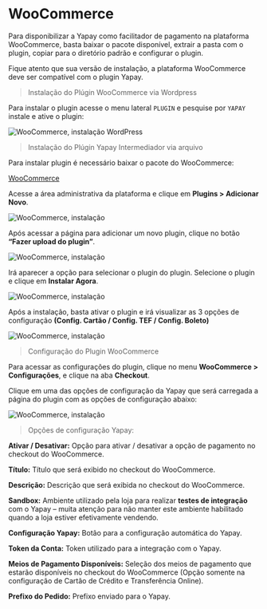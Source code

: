 # WooCommerce


Para disponibilizar a Yapay como facilitador de pagamento na plataforma WooCommerce, basta baixar o pacote disponível, extrair a pasta com o plugin, copiar para o diretório padrão e configurar o plugin.

Fique atento que sua versão de instalação, a plataforma WooCommerce deve ser compatível com o plugin Yapay.

> Instalação do Plúgin WooCommerce via Wordpress


Para instalar o plugin acesse o menu lateral `PLUGIN` e pesquise por `YAPAY` instale e ative o plugin:

![WooCommerce, instalação WordPress](/images/woocommerce/install_woocommerce_6.png "WooCommerce, instalação")


> Instalação do Plúgin Yapay Intermediador via arquivo


Para instalar plugin é necessário baixar o pacote do WooCommerce:

<a href="https://intermediador.dev.yapay.com.br/download/yapay/woocommerce/woo-yapay.zip" class="btnMagento"><i class="fa fa-arrow-circle-down" aria-hidden="true"></i>WooCommerce</a>

Acesse a área administrativa da plataforma e clique em **Plugins > Adicionar Novo**.

![WooCommerce, instalação](/images/woocommerce/install_woocommerce_1.png "WooCommerce, instalação")

Após acessar a página para adicionar um novo plugin, clique no botão **“Fazer upload do plugin”**.

![WooCommerce, instalação](/images/woocommerce/install_woocommerce_2.png "WooCommerce, instalação")

Irá aparecer a opção para selecionar o plugin do plugin. Selecione o plugin e clique em **Instalar Agora**.

![WooCommerce, instalação](/images/woocommerce/install_woocommerce_3.png "WooCommerce, instalação")

Após a instalação, basta ativar o plugin e irá visualizar as 3 opções de configuração **(Config. Cartão / Config. TEF / Config. Boleto)**

![WooCommerce, instalação](/images/woocommerce/install_woocommerce_4.png "WooCommerce, instalação")


> Configuração do Plugin WooCommerce


Para acessar as configurações do plugin, clique no menu **WooCommerce > Configurações**, e clique na aba **Checkout**.

Clique em uma das opções de configuração da Yapay que será carregada a página do plugin com as opções de configuração abaixo:

![WooCommerce, instalação](/images/woocommerce/install_woocommerce_5.png "WooCommerce, instalação")


> Opções de configuração Yapay:


**Ativar / Desativar:** Opção para ativar / desativar a opção de pagamento no checkout do WooCommerce.

**Título:** Título que será exibido no checkout do WooCommerce.

**Descrição:** Descrição que será exibida no checkout do WooCommerce.

**Sandbox:** Ambiente utilizado pela loja para realizar **testes de integração** com o Yapay – muita atenção para não manter este ambiente habilitado quando a loja estiver efetivamente vendendo.

**Configuração Yapay:** Botão para a configuração automática do Yapay.

**Token da Conta:** Token utilizado para a integração com o Yapay.

**Meios de Pagamento Disponíveis:** Seleção dos meios de pagamento que estarão disponíveis no checkout do WooCommerce (Opção somente na configuração de Cartão de Crédito e Transferência Online).

**Prefixo do Pedido:** Prefixo enviado para o Yapay.
